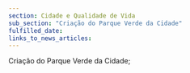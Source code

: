 ```yaml
---
section: Cidade e Qualidade de Vida
sub_section: "Criação do Parque Verde da Cidade"
fulfilled_date:
links_to_news_articles:
---
```


Criação do Parque Verde da Cidade;
